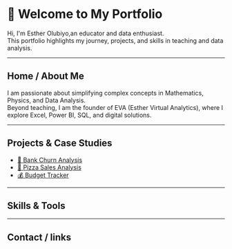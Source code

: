 # 👋 Welcome to My Portfolio  
Hi, I'm Esther Olubiyo,an educator and data enthusiast.  
This portfolio highlights my journey, projects, and skills in teaching and data analysis.  

---

## Home / About Me  
I am passionate about simplifying complex concepts in Mathematics, Physics, and Data Analysis.  
Beyond teaching, I am the founder of EVA (Esther Virtual Analytics), where I explore Excel, Power BI, SQL, and digital solutions.  

---

## Projects & Case Studies  
- [🏦 Bank Churn Analysis](https://github.com/EstherOlubiyo/Bank-Churn-Analysis)  
- [🍕 Pizza Sales Analysis](https://github.com/YourUsername/Student-Performance)  
- [💰 Budget Tracker](https://github.com/YourUsername/Budget-Tracker)

---

## Skills & Tools  

---

## Contact / links 
